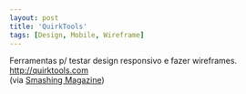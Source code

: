 ```yaml
---
layout: post
title: 'QuirkTools'
tags: [Design, Mobile, Wireframe]
---
```


Ferramentas p/ testar design responsivo e fazer wireframes.<br>
<http://quirktools.com><br>
(via [Smashing Magazine](http://wp.smashingmagazine.com/2012/06/28/create-responsive-mobile-first-wordpress-theme))
